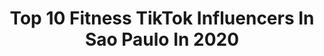 ---
title: Top 10 Fitness TikTok Influencers In Sao Paulo In 2020
description: >-
  Find top fitness TikTok influencers in Sao Paulo in 2020. Most popular hashtags: #fitness #coronavirus #saopaulo #dance.
platform: TikTok
profiles:
  - username: "ocaetanno"
    fullname: >-
      CAETANNO
    location: "Brazil"
    followers: 5057
    engagement: 831
    commentsToLikes: 0.080909
    id: ck94g4ojdebcx0j78qg0p1mey
    verified: false
    hashtags: "#tiktokemcasa, #cuarentena, #standupbrasil, #minhamentira"
  - username: "vivienandrade"
    fullname: >-
      Vivien Andrade
    location: "Brazil"
    followers: 52835
    engagement: 579
    commentsToLikes: 0.038733
    id: ck9gnt7xjy0a70j78fz465dg8
    verified: false
    hashtags: "#fergie, #boredinthehouse, #pushups, #pushupchallenge"
  - username: "pradorobi"
    fullname: >-
      Andressa Prado Robi
    location: "Brazil"
    followers: 4851
    engagement: 501
    commentsToLikes: 0.044038
    id: ck8s84l4js3n30j78xpgypug9
    verified: false
    hashtags: "#kungfufighting, #musculacao, #precisodemais, #amotreinar"
  - username: "abrantesoficial"
    fullname: >-
      Abrantes Júnior
    location: "Brazil"
    followers: 18356
    engagement: 169
    commentsToLikes: 0.014427
    id: ckacj1brr5ppb0i78q8tpaa0u
    verified: false
    hashtags: "#milagre, #assalto, #igreja, #ceara"
  - username: "deboramanfronn"
    fullname: >-
      Débora Manfron
    location: "Brazil"
    followers: 3071
    engagement: 809
    commentsToLikes: 0.028949
    id: ck9glce8vnk6u0j78s150m4o0
    verified: false
    hashtags: "#treino, #brasilia, #curitiba, #havingfun"
  - username: "allanxau"
    fullname: >-
      Allan Schau
    location: "Brazil"
    followers: 30014
    engagement: 1142
    commentsToLikes: 0.027161
    id: ck8w3f6xj7j5p0j78lsdtukst
    verified: false
    hashtags: "#mugshot, #cradles, #love, #marshmello"
  - username: "desimpedidos"
    fullname: >-
      Desimpedidos
    location: "Brazil"
    followers: 340129
    engagement: 1059
    commentsToLikes: 0.006722
    id: ck9aekcrw2eu10j78lts5h32u
    verified: true
    hashtags: "#bicicleta, #parkour, #line, #bbb20"
  - username: "livreborges"
    fullname: >-
      Jean Borges
    location: "Brazil"
    followers: 122176
    engagement: 654
    commentsToLikes: 0.033406
    id: ck83wyy6fn54v0j789m8qll5b
    verified: true
    hashtags: "#surf, #fitcouplegoals, #saude, #coronavirus"
  - username: "lidiamub"
    fullname: >-
      Lidia Mub
    location: "Brazil"
    followers: 145332
    engagement: 396
    commentsToLikes: 0.032646
    id: ck930juqsb4be0j788zcpnjgm
    verified: false
    hashtags: "#girlpower, #couplefit, #ballerinacheck, #tutorialtiktok"
  - username: "gabikarasek"
    fullname: >-
      Gabriela Karasek
    location: "Brazil"
    followers: 6038
    engagement: 522
    commentsToLikes: 0.032290
    id: ck92trhltj40b0j78j6qvy1eh
    verified: false
    hashtags: "#tagdecasal, #meerra, #sovacotemcura, #fitness"
---